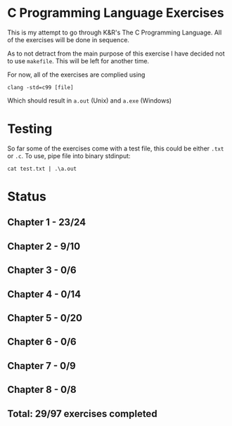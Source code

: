 # C Programming Language Exercises

This is my attempt to go through K&R's The C Programming Language. All of the exercises will be done in sequence. 

As to not detract from the main purpose of this exercise I have decided not to use `makefile`. This will be left for another time. 

For now, all of the exercises are complied using 

`clang -std=c99 [file]`

Which should result in `a.out` (Unix) and `a.exe` (Windows)

# Testing
So far some of the exercises come with a test file, this could be either `.txt` or `.c`. To use, pipe file into binary stdinput: 

`cat test.txt | .\a.out`

# Status

## Chapter 1 - 23/24
## Chapter 2 - 9/10
## Chapter 3 - 0/6
## Chapter 4 - 0/14
## Chapter 5 - 0/20
## Chapter 6 - 0/6
## Chapter 7 - 0/9
## Chapter 8 - 0/8

## Total: 29/97 exercises completed
